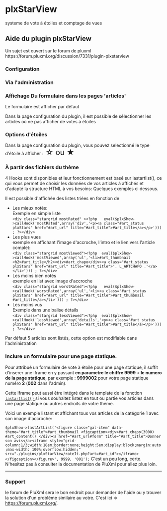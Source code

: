 # plxStarView
systeme de vote à étoiles et comptage de vues


<div id="help">
<h2>Aide du plugin plxStarView</h2>

<p>Un sujet est ouvert sur le forum de pluxml https://forum.pluxml.org/discussion/7331/plugin-plxstarview </p> 
	
<h3>Configuration</h3>
  <h3>Via l'administration </h3>
<h3>Affichage Du formulaire dans les pages 'articles'</h3>
  <p>Le formulaire est afficher par défaut</p>
  <p>Dans la page configuration du plugin, il est possible de sélectionner les articles où ne pas afficher de votes à étoiles</p>
<h3>Options d'étoiles</h3>
<p>Dans la page configuration du plugin, vous pouvez selectionné le type d'étoile à afficher :<big><big><big> &star; ou &starf;</big></big></big></p>
  <h3>&Agrave; partir des fichiers du thème</h3>
  <p>4 Hooks sont disponibles et leur fonctionnement est basé sur lastartlist(), ce qui vous permet de choisir les données de vos articles à affichés et d'adapté la structure HTML à vos besoins: Quelques exemples ci dessous.</p>
  <p>Il est possible d'affichée des listes triées en fonction de</p>
  <ul>
    <li>Les mieux notés:<br>Exemple en simple liste<br>
      <code>&lt;div class="stargrid mostRated" >&lt;?php   eval($plxShow->callHook('mostRated',array('div','&lt;p>&lt;a class="#art_status plxStars" href="#art_url" title="#art_title">#art_title&lt;/a>&lt;/p>'))) ; ?>&lt;/div></code></li>
    <li>Les plus vues <br> exemple en affichant l'image d'accroche, l'intro et le lien vers l'article complet:<br>
      <code>&lt;div class="stargrid mostViewed">&lt;?php  eval($plxShow->callHook('mostViewed',array('ul','&lt;li>#art_thumbnail &lt;h2>#art_title&lt;/h2>&lt;div>#art_chapo&lt;/div>&lt;a class="#art_status plxStars" href="#art_url" title="#art_title">'. L_ARTCHAPO .'&lt;/a>&lt;/li>'))) ; ?>&lt;/div></code></li>
    <li>Les moins bien notés<br>exemple en list avec image d'accroche<br>
        <code>&lt;div class="stargrid worstRated">&lt;?php   eval($plxShow->callHook('worstRated',array('ul','&lt;li>&lt;a class="#art_status plxStars" href="#art_url" title="#art_title">#art_thumbnail #art_title&lt;/a>&lt;/li>'))) ; ?>&lt;/div></code></li>
    <li>Les moins vus<br>Exemple dans une balise détails<br>
      <code>&lt;div class="stargrid lessViewed">&lt;?php  eval($plxShow->callHook('lessViewed',array('details','&lt;p>&lt;a class="#art_status plxStars" href="#art_url" title="#art_title">#art_title&lt;/a>&lt;/p>'))) ; ?>&lt;/div></code></li>
  </ul>
  <p>Par défaut 5 articles sont listés, cette option est modifiable dans l'administration</p>
  
  <h3>Inclure un formulaire pour une page statique.</h3>
   <p>Pour attribué un formulaire de vote à étoile pour une page statique, il suffit d'inserer une iframe en y passant <b>en parametre le chiffre 9999 + le numero de la page statique</b>, par exemple : <b>9999002</b> pour votre page statique numéro <b>2</b> (<b>002</b> dans l'admin).</p>
  <p>Cette Iframe peut aussi être intégré dans le template de la fonction <a href="https://wiki.pluxml.org/docs/develop/plxshow.html#lastartlist"><code>lastartlist()</code> </a> si vous souhaitez listez en tout ou partie vos articles dans une page statique ou autres endroits de votre thème.</p>
  <p>Voici un exemple listant et affichant tous vos articles de la catégorie 1 avec son image d'accroche:</p>
  <p><code>$plxShow->lastArtList('&lt;figure class="gal-item" data-theme="#art_title">#art_thumbnail &lt;figcaption>&lt;div>#art_chapo(3000) #art_content() &lt;/div>&lt;a href="#art_url#form" title="#art_title">Donner son avis&lt;/a>&lt;iframe style="grid-column:1/3;width:18em;border:none;height:5em;display:block;margin:auto;max-width: 100%;overflow:hidden;" src="./plugins/plxStarView/rateIt.php?art=#art_id">&lt;/iframe>&lt;/figcaption>&lt;/figure>', 9999, '001');</code> C'est un peu long, certe. N'hesitez pas à consulter la documentation de PluXml pour allez plus loin.</p>
<hr>
  <h3>Support</h3>
  <p> le forum de PluXml sera le bon endroit pour demander de l'aide ou y trouver la solution d'un probléme similaire au votre. C'est ici =>  <a href="https://forum.pluxml.org/">https://forum.pluxml.org/</a>. </p>
</div>
